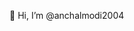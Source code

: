  👋 Hi, I’m @anchalmodi2004

<!---
anchalmodi2004/anchalmodi2004 is a ✨ special ✨ repository because its `README.md` (this file) appears on your GitHub profile.
You can click the Preview link to take a look at your changes.
--->
